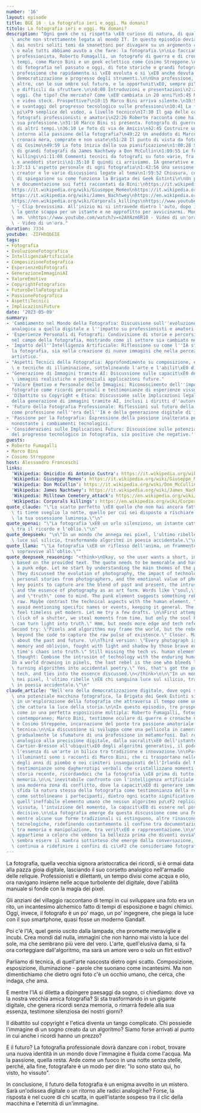 ```yaml
---
number: '16'
layout: episode
title: BGE 16 - La fotografia ieri e oggi. Ma domani?
titolo: La fotografia ieri e oggi. Ma domani?
description: "Ogni geek che si rispetta \xE8 curioso di natura, di qualsiasi cosa,\
  \ anche non strettamente legata al mondo IT. In questo episodio deviamo leggermente\
  \ dai nostri soliti temi da smanettoni per divagare su un argomento con cui bene\
  \ o male tutti abbiamo avuto a che fare: la fotografia.\n\nLo facciamo con un fotografo\
  \ professionista, Roberto Fumagalli, un fotografo di guerra e di cronaca nera d'altri\
  \ tempi, come Marco Bini e un geek eclettico come Cosimo Streppone.\n\nSi \xE8 parlato\
  \ di fotografia nel passato e oggi, di foto storiche e grandi fotografi, di una\
  \ professione che rapidamente si \xE8 evoluta e si \xE8 anche dovuta adattare alla\
  \ democratizzazione e progresso degli strumenti.\n\nUna professione, come tante\
  \ altre, con le sue ombre sul futuro, e le opportunit\xE0, sempre pi\xF9 di nicchia\
  \ e difficili da sfruttare.\n\n0:00 Introduzioni e presentazioni\n2:22 Fotografia\
  \ oggi. Che tipo? Che mercato? Come \xE8 cambiata in 20 anni?\n5:45 Mercato immagini\
  \ e video stock. Prospettive?\n10:15 Marco Bini arriva silente.\n10:50 Vantaggi\
  \ e svantaggi del progresso tecnologico sulle professioni\n10:41 La fotografia \xE8\
  \ pi\xF9 semplice del video, a livello tecnico\n17:30 Il gap delle conoscenze fra\
  \ fotografi professionisti e amatori\n22:26 Roberto racconta come ha iniziato la\
  \ sua professione.\n31:10 Marco Bini si presenta. Fotografo di guerre e di cronache\
  \ di altri tempi.\n36:10 Le foto di via de Amicis\n42:45 Costruire un personal brand\
  \ intorno alla passione della fotografia?\n49:22 Un aneddoto di Marco su foto di\
  \ cronaca nera, comprate e non usate\n51:28 Il punto di vista da fotografo amatoriale\
  \ di Cosimo\n49:59 La foto inizia dalla sua pianificazione\n1:00:28 Storie e aneddoti\
  \ di grandi fotografi da James Nachtwey a Don McCullin\n1:09:55 Le foto di corporals\
  \ killings\n1:11:08 Commenti tecnici da fotografi su foto varie, fra succose divagazioni\
  \ e aneddoti storici\n1:35:10 E quindi ci arriviamo. IA generative e fotografie\n\
  1:37:13 L'aspetto personale di ogni fotografia\n1:42:56 Una sessione con Bing Image\
  \ creator e le varie discussioni legate al tema\n1:59:52 Chiusura, con due parole\
  \ di spiegazione su come funziona la Brigata dei Geek Estinti\n\nUn po' di fonti\
  \ e documentazione sui fatti raccontati da Bini:\nhttps://it.wikipedia.org/wiki/Omicidio_di_Antonio_Custra\n\
  https://it.wikipedia.org/wiki/Giuseppe_Memeo\nhttps://it.wikipedia.org/wiki/Don_McCullin\n\
  https://it.wikipedia.org/wiki/James_Nachtwey\nhttps://en.wikipedia.org/wiki/Milltown_Cemetery_attack\n\
  https://en.wikipedia.org/wiki/Corporals_killings\nhttps://www.youtube.com/watch?v=ZV3z9H6OyXo\
  \ - Clip brevissima. All'inizio mi si intravede dietro l'auto, dopo il primo sparo\
  \ la gente scappa per un istante e ne approfitto per avvicinarmi. Montavo un 20\
  \ mm. \nhttps://www.youtube.com/watch?v=n2AX4zm6R10 - Video di un'ora.\nhttps://www.youtube.com/watch?v=sY0pD7MjYNw&t=8s\
  \ - Video di un'ora."
duration: 7334
youtube: -ZIFHhQbEIE
tags:
- Fotografia
- EvoluzioneFotografica
- IntelligenzaArtificiale
- ComposizioneFotografica
- EsperienzeDiFotografi
- GenerazioneImmaginiAI
- ValoreEmotivo
- CopyrightFotografico
- FuturoDellaFotografia
- PassioneFotografica
- AspettiTecnici
- ImplicazioniFuture
date: '2023-05-09'
summary:
- 'Cambiamento nel Mondo della Fotografia: Discussione sull''evoluzione dalla fotografia
  analogica a quella digitale e l''impatto su professionisti e amatori.'
- 'Esperienze Personali di Fotografi: Condivisione di storie e percorsi personali
  nel campo della fotografia, mostrando come il settore sia cambiato nel tempo.'
- 'Impatto dell''Intelligenza Artificiale: Riflessione su come l''IA stia influenzando
  la fotografia, sia nella creazione di nuove immagini che nella percezione del valore
  artistico.'
- "Aspetti Tecnici della Fotografia: Approfondimento su composizione, esposizione\
  \ e tecniche di illuminazione, sottolineando l'arte e l'abilit\xE0 dietro ogni foto."
- "Generazione di Immagini tramite AI: Discussione sulle capacit\xE0 dell'IA di generare\
  \ immagini realistiche e potenziali applicazioni future."
- 'Valore Emotivo e Personale delle Immagini: Riconoscimento dell''importanza delle
  fotografie come ricordi personali e testimonianze di esperienze vissute.'
- 'Dibattito su Copyright e Etica: Discussione sulle implicazioni legali e morali
  della generazione di immagini tramite AI, inclusi i diritti d''autore.'
- 'Futuro della Fotografia Professionale: Riflessioni sul futuro della fotografia
  come professione nell''era dell''IA e della generazione digitale di immagini.'
- 'Passione per la Fotografia: Espressione della passione inalterata per la fotografia
  nonostante i cambiamenti tecnologici.'
- 'Considerazioni sulle Implicazioni Future: Discussione sulle potenziali conseguenze
  del progresso tecnologico in fotografia, sia positive che negative.'
guests:
- Roberto Fumagalli
- Marco Bini
- Cosimo Streppone
host: Alessandro Franceschi
links:
  'Wikipedia: Omicidio di Antonio Custra': https://it.wikipedia.org/wiki/Omicidio_di_Antonio_Custra
  'Wikipedia: Giuseppe Memeo': https://it.wikipedia.org/wiki/Giuseppe_Memeo
  'Wikipedia: Don McCullin': https://it.wikipedia.org/wiki/Don_McCullin
  'Wikipedia: James Nachtwey': https://it.wikipedia.org/wiki/James_Nachtwey
  'Wikipedia: Milltown Cemetery_attack': https://en.wikipedia.org/wiki/Milltown_Cemetery_attack
  'Wikipedia: Corporals killings': https://en.wikipedia.org/wiki/Corporals_killings
quote_claude: "\"Lo scatto perfetto \xE8 quello che non hai ancora fatto, quello che\
  \ ti tiene sveglio la notte, quello per cui sei disposto a rischiare tutto. \xC8\
  \ la tua ossessione luminosa.\"\n"
quote_openai: "\"La fotografia \xE8 un urlo silenzioso, un istante catturato che danza\
  \ tra il ricordo e l'oblio.\"\n"
quote_deepseek: "\n\"In un mondo che annega nei pixel, l'ultimo ribelle \xE8 chi sanguina\
  \ luce sul silicio, trasformando algoritmi in poesia accidentale.\"\n"
quote_llama: "\"La fotografia \xE8 un riflesso dell'anima, un frammento di tempo che\
  \ sopravvive all'oblio.\""
quote_deepseek_reasoning: "<think>\nOkay, so the user wants a short, impactful quote\
  \ based on the provided text. The quote needs to be memorable and have a bit of\
  \ a punk edge. Let me start by understanding the main themes of the podcast episode.\
  \ They discussed the evolution of photography, the impact of technology and AI,\
  \ personal stories from photographers, and the emotional value of photos.\n\nThe\
  \ key points to capture are the blend of past and present, the intrusion of technology,\
  \ and the essence of photography as an art form. Words like \"soul,\" \"algorithms,\"\
  \ and \"truth\" come to mind. The punk element suggests something rebellious or\
  \ raw. Maybe contrast the technical aspects with the human element. \n\nI should\
  \ avoid mentioning specific names or events, keeping it general. The quote should\
  \ feel timeless yet modern. Let me try a few drafts. \n\nFirst attempt: \"In the\
  \ click of a shutter, we steal moments from time, but only the soul behind the lens\
  \ can turn light into truth.\" Hmm, but needs more edge and tech reference.\n\n\
  Second try: \"Pixels and algorithms may frame the world, but the rebel's eye sees\
  \ beyond the code to capture the raw pulse of existence.\" Closer. Maybe add something\
  \ about the past and future. \n\nThird version: \"Every photograph is a war between\
  \ memory and oblivion, fought with light and shadow by those brave enough to freeze\
  \ time's chaos into truth.\" Still missing the tech vs. human element.\n\nFinal\
  \ thought: Combine the intrusion of technology with the enduring human aspect. \"\
  In a world drowning in pixels, the last rebel is the one who bleeds light onto silicon,\
  \ turning algorithms into accidental poetry.\" Yes, that's got the punk vibe, references\
  \ tech, and ties into the essence discussed.\n</think>\n\n\"In un mondo che annega\
  \ nei pixel, l'ultimo ribelle \xE8 chi sanguina luce sul silicio, trasformando algoritmi\
  \ in poesia accidentale.\"\n"
claude_article: "Nell'era della democratizzazione digitale, dove ogni smartphone \xE8\
  \ una potenziale macchina fotografica, la Brigata dei Geek Estinti si avventura\
  \ in un'esplorazione della fotografia che attraversa il tempo come un otturatore\
  \ che cattura la luce della storia.\n\nIn questo episodio, tre prospettive si fondono\
  \ come in una perfetta esposizione multipla: Roberto Fumagalli, fotografo professionista\
  \ contemporaneo; Marco Bini, testimone oculare di guerre e cronache nere del passato;\
  \ e Cosimo Streppone, incarnazione del ponte tra passione amatoriale e competenza\
  \ tecnica.\n\nLa discussione si sviluppa come una pellicola in camera oscura, rivelando\
  \ gradualmente le sfumature di una professione in metamorfosi. Dal romanticismo\
  \ analogico alla precisione digitale, dalla sacralit\xE0 dell'istante decisivo di\
  \ Cartier-Bresson all'ubiquit\xE0 degli algoritmi generativi, il podcast cattura\
  \ l'essenza di un'arte in bilico tra tradizione e innovazione.\n\nParticolarmente\
  \ illuminanti sono i racconti di Marco Bini, che ci trasportano nelle strade infuocate\
  \ degli anni di piombo e nei cimiteri insanguinati dell'Irlanda del Nord. Le sue\
  \ testimonianze sono dagherrotipi verbali che cristallizzano momenti cruciali della\
  \ storia recente, ricordandoci che la fotografia \xE8 prima di tutto documento e\
  \ memoria.\n\nL'inevitabile confronto con l'intelligenza artificiale emerge come\
  \ una moderna zona di conflitto, dove la capacit\xE0 di generare immagini sintetiche\
  \ sfida la natura stessa della fotografia come testimonianza della realt\xE0. Ma\
  \ come sottolineano i partecipanti, dietro ogni scatto significativo c'\xE8 ancora\
  \ quell'ineffabile elemento umano che nessun algoritmo pu\xF2 replicare: l'esperienza\
  \ vissuta, l'intuizione del momento, la capacit\xE0 di essere nel posto giusto all'istante\
  \ decisivo.\n\nLa fotografia emerge da questa discussione come una Fenice digitale:\
  \ mentre alcune sue forme tradizionali si estinguono, altre rinascono dalle ceneri\
  \ tecnologiche, ridefinendo costantemente il confine tra documentazione e creazione,\
  \ tra memoria e manipolazione, tra verit\xE0 e rappresentazione.\n\n\"Il futuro\
  \ appartiene a coloro che vedono la bellezza prima che diventi ovvia\" - questo\
  \ sembra essere il mantra sottinteso che emerge dalla conversazione, mentre la tecnologia\
  \ continua a ridefinire i confini di ci\xF2 che consideriamo fotografia.\n"
---
```

La fotografia, quella vecchia signora aristocratica dei ricordi, si è ormai data alla pazza gioia digitale, lasciando il suo corsetto analogico nell'armadio delle reliquie. Professionisti e dilettanti, un tempo divisi come acqua e olio, ora navigano insieme nelle acque turbolente del digitale, dove l'abilità manuale si fonde con la magia dei pixel.

Gli anziani del villaggio raccontano di tempi in cui sviluppare una foto era un rito, un incantesimo alchemico fatto di tempi di esposizione e bagni chimici. Oggi, invece, il fotografo è un po' mago, un po' ingegnere, che piega la luce con il suo smartphone, quasi fosse un moderno Gandalf.

Poi c'è l'IA, quel genio uscito dalla lampada, che promette meraviglie e incubi. Crea mondi dal nulla, immagini che non hanno mai visto la luce del sole, ma che sembrano più vere del vero. L'arte, quell'elusiva dama, si fa ora corteggiare dall'algoritmo, ma sarà un amore vero o solo un flirt estivo?

Parliamo di tecnica, di quell'arte nascosta dietro ogni scatto. Composizione, esposizione, illuminazione - parole che suonano come incantesimi. Ma non dimentichiamo che dietro ogni foto c'è un occhio umano, che cerca, che indaga, che ama.

E mentre l'IA si diletta a dipingere paesaggi da sogno, ci chiediamo: dove va la nostra vecchia amica fotografia? Si sta trasformando in un gigante digitale, che genera ricordi senza memoria, o rimarrà fedele alla sua essenza, testimone silenziosa dei nostri giorni?

Il dibattito sul copyright e l'etica diventa un tango complicato. Chi possiede l'immagine di un sogno creato da un algoritmo? Siamo forse arrivati al punto in cui anche i ricordi hanno un prezzo?

E il futuro? La fotografia professionale dovrà danzare con i robot, trovare una nuova identità in un mondo dove l'immagine è fluida come l'acqua. Ma la passione, quella resta. Arde come un fuoco in una notte senza stelle, perché, alla fine, fotografare è un modo per dire: "Io sono stato qui, ho visto, ho vissuto".

In conclusione, il futuro della fotografia è un enigma avvolto in un mistero. Sarà un'odissea digitale o un ritorno alle radici analogiche? Forse, la risposta è nel cuore di chi scatta, in quell'istante sospeso tra il clic della macchina e l'eternità di un'immagine.
